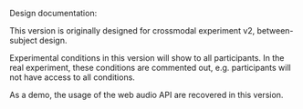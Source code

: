 Design documentation:

<!-- 2017.6.5 -->
This version is originally designed for crossmodal experiment v2, between-subject design. 

Experimental conditions in this version will show to all participants. In the real experiment, these conditions are commented out, e.g. participants will not have access to all conditions. 

<!-- 2019.6.8 -->

As a demo, the usage of the web audio API are recovered in this version.